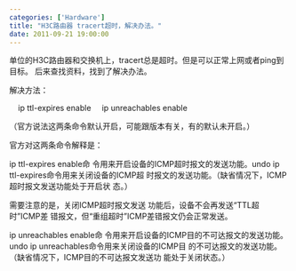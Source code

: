 ```yaml
---
categories: ['Hardware']
title: "H3C路由器 tracert超时，解决办法。"
date: 2011-09-21 19:00:00
---
```

单位的H3C路由器和交换机上，tracert总是超时。但是可以正常上网或者ping到目标。
后来查找资料，找到了解决办法。

解决方法：

    ip ttl-expires enable     ip unreachables enable

（官方说法这两条命令默认开启，可能跟版本有关，有的默认未开启。）

官方对这两条命令解释是：

ip ttl-expires enable命 令用来开启设备的ICMP超时报文的发送功能。undo ip ttl-expires命令用来关闭设备的ICMP超 时报文的发送功能。（缺省情况下，ICMP超时报文发送功能处于开启状 态。）

需要注意的是，关闭ICMP超时报文发送 功能后，设备不会再发送“TTL超时”ICMP差 错报文，但“重组超时”ICMP差错报文仍会正常发送。

ip unreachables enable命 令用来开启设备的ICMP目的不可达报文的发送功能。undo ip unreachables命令用来关闭设备的ICMP目 的不可达报文的发送功能。（缺省情况下，ICMP目的不可达报文发送功 能处于关闭状态。）
 
